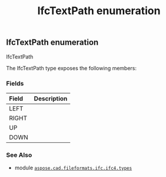 ﻿---
title: IfcTextPath enumeration
second_title: Aspose.CAD for Python via .NET API References
description: 
type: docs
weight: 3750
url: /python-net/aspose.cad.fileformats.ifc.ifc4.types/ifctextpath/
is_root: false
---

## IfcTextPath enumeration

IfcTextPath



The IfcTextPath type exposes the following members:

### Fields
| Field | Description |
| :- | :- |
| LEFT |  |
| RIGHT |  |
| UP |  |
| DOWN |  |



### See Also
* module [`aspose.cad.fileformats.ifc.ifc4.types`](..)
